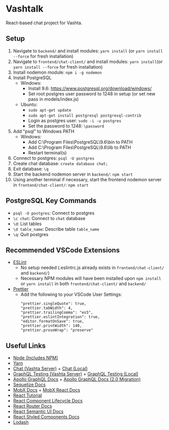 # Vashtalk

React-based chat project for Vashta.

## Setup

1.  Navigate to `backend/` and install modules: `yarn install` (or `yarn install --force` for fresh installation)
1.  Navigate to `frontend/chat-client/` and install modules: `yarn install`(or `yarn install --force` for fresh installation)
1.  Install nodemon module: `npm i -g nodemon`
1.  Install PostgreSQL
    -   Windows:
        -   Install 9.6: https://www.postgresql.org/download/windows/
        -   Set root postgres user password to 1248 in setup (or set new pass in models/index.js)
    -   Ubuntu:
        -   `sudo apt-get update`
        -   `sudo apt-get install postgresql postgresql-contrib`
        -   Login as postgres user: `sudo -i -u postgres`
        -   Set the password to 1248: `\password`
1.  Add "psql" to Windows PATH
    -   Windows:
        -   Add C:\Program Files\PostgreSQL\9.6\bin to PATH
        -   Add C:\Program Files\PostgreSQL\9.6\lib to PATH
        -   Restart terminal(s)
1.  Connect to postgres: `psql -U postgres`
1.  Create chat database: `create database chat;`
1.  Exit database: `\q`
1.  Start the backend nodemon server in `backend/`: `npm start`
1.  Using another terminal if necessary, start the frontend nodemon server in `frontend/chat-client/`: `npm start`

## PostgreSQL Key Commands

-   `psql -U postgres`: Connect to postgres
-   `\c chat`: Connect to `chat` database
-   `\d`: List tables
-   `\d table_name`: Describe table `table_name`
-   `\q`: Quit postgres

## Recommended VSCode Extensions

-   [ESLint](https://marketplace.visualstudio.com/items?itemName=dbaeumer.vscode-eslint)
    -   No setup needed (.eslintrc.js already exists in `frontend/chat-client/` and `backend/`)
    -   Necessary NPM modules will have been installed upon `npm install` or `yarn install` in both `frontend/chat-client/` and `backend/`
-   [Prettier](https://marketplace.visualstudio.com/items?itemName=esbenp.prettier-vscode)
    -   Add the following to your VSCode User Settings:
        ```
        "prettier.singleQuote": true,
        "prettier.tabWidth": 4,
        "prettier.trailingComma": "es5",
        "prettier.eslintIntegration": true,
        "editor.formatOnSave": true,
        "prettier.printWidth": 140,
        "prettier.proseWrap": "preserve"
        ```

## Useful Links

-   [Node (Includes NPM)](https://nodejs.org/en/)
-   [Yarn](https://yarnpkg.com/lang/en/docs/install/)
-   [Chat (Vashta Server)](https://chat.vashta.io/view-chat) + [Chat (Local)](http://localhost:3000/view-chat)
-   [GraphQL Testing (Vashta Server)](https://chat.vashta.io/graphiql) + [GraphQL Testing (Local)](http://localhost:8080/graphiql)
-   [Apollo GraphQL Docs](https://www.apollographql.com/docs/react/essentials/get-started.html) + [Apollo GraphQL Docs (2.0 Migration)](https://www.apollographql.com/docs/react/recipes/2.0-migration.html)
-   [Sequelize Docs](http://docs.sequelizejs.com/manual/installation/getting-started.html)
-   [MobX Docs](https://github.com/mobxjs/mobx) + [MobX React Docs](https://github.com/mobxjs/mobx-react)
-   [React Tutorial](https://reactjs.org/tutorial/tutorial.html)
-   [React Component Lifecycle Docs](https://reactjs.org/docs/react-component.html)
-   [React Router Docs](https://reacttraining.com/react-router/web/example/auth-workflow)
-   [React Semantic UI Docs](https://react.semantic-ui.com/elements/button)
-   [React Styled Components Docs](https://www.styled-components.com/docs/basics)
-   [Lodash](https://lodash.com/docs/)
